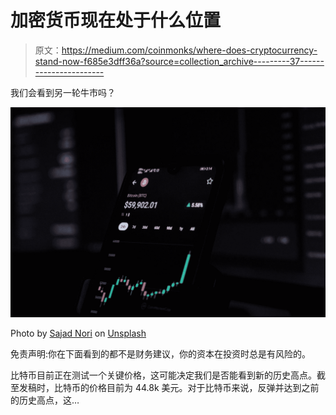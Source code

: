 # 加密货币现在处于什么位置

> 原文：<https://medium.com/coinmonks/where-does-cryptocurrency-stand-now-f685e3dff36a?source=collection_archive---------37----------------------->

我们会看到另一轮牛市吗？

![](img/d4601b9a1ee68eb59642542808334d86.png)

Photo by [Sajad Nori](https://unsplash.com/@sajadnori?utm_source=medium&utm_medium=referral) on [Unsplash](https://unsplash.com?utm_source=medium&utm_medium=referral)

免责声明:你在下面看到的都不是财务建议，你的资本在投资时总是有风险的。

比特币目前正在测试一个关键价格，这可能决定我们是否能看到新的历史高点。截至发稿时，比特币的价格目前为 44.8k 美元。对于比特币来说，反弹并达到之前的历史高点，这…